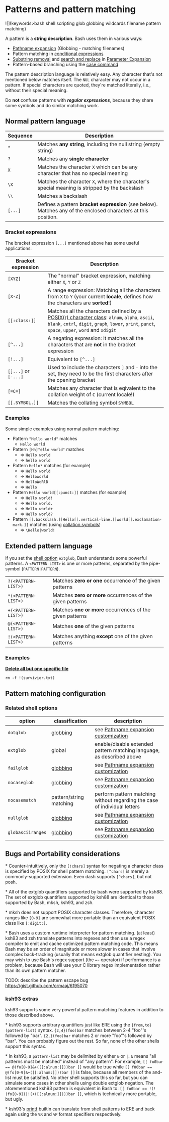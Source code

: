 # Patterns and pattern matching

![](keywords>bash shell scripting glob globbing wildcards filename pattern matching)

A pattern is a **string description**. Bash uses them in various ways:

- [Pathname expansion](/syntax/expansion/globs.md) (Globbing - matching
  filenames)
- Pattern matching in [conditional
  expressions](/syntax/ccmd/conditional_expression.md)
- [Substring removal](/syntax/pe.md#substring_removal) and [search and
  replace](/syntax/pe.md#search_and_replace) in [Parameter
  Expansion](/syntax/pe.md)
- Pattern-based branching using the [case command](/syntax/ccmd/case.md)

The pattern description language is relatively easy. Any character
that's not mentioned below matches itself. The `NUL` character may not
occur in a pattern. If special characters are quoted, they're matched
literally, i.e., without their special meaning.

Do **not** confuse patterns with ***regular expressions***, because they
share some symbols and do similar matching work.

## Normal pattern language

| Sequence | Description                                                                                                    |
|----------|----------------------------------------------------------------------------------------------------------------|
| `*`      | Matches **any string**, including the null string (empty string)                                               |
| `?`      | Matches any **single character**                                                                               |
| `X`      | Matches the character `X` which can be any character that has no special meaning                               |
| `\X`     | Matches the character `X`, where the character's special meaning is stripped by the backslash                  |
| `\\`     | Matches a backslash                                                                                            |
| `[...]`  | Defines a pattern **bracket expression** (see below). Matches any of the enclosed characters at this position. |

### Bracket expressions

The bracket expression `[...]` mentioned above has some useful
applications:

| Bracket expression   | Description                                                                                                                                                                                                                                                                                |
|----------------------|--------------------------------------------------------------------------------------------------------------------------------------------------------------------------------------------------------------------------------------------------------------------------------------------|
| `[XYZ]`              | The "normal" bracket expression, matching either `X`, `Y` or `Z`                                                                                                                                                                                                                           |
| `[X-Z]`              | A range expression: Matching all the characters from `X` to `Y` (your current **locale**, defines how the characters are **sorted**!)                                                                                                                                                      |
| `[[:class:]]`        | Matches all the characters defined by a [POSIX(r) character class](https://pubs.opengroup.org/onlinepubs/009696899/basedefs/xbd_chap07.html#tag_07_03_01): `alnum`, `alpha`, `ascii`, `blank`, `cntrl`, `digit`, `graph`, `lower`, `print`, `punct`, `space`, `upper`, `word` and `xdigit` |
| `[^...]`             | A negating expression: It matches all the characters that are **not** in the bracket expression                                                                                                                                                                                            |
| `[!...]`             | Equivalent to `[^...]`                                                                                                                                                                                                                                                                     |
| `[]...]` or `[-...]` | Used to include the characters `]` and `-` into the set, they need to be the first characters after the opening bracket                                                                                                                                                                    |
| `[=C=]`              | Matches any character that is eqivalent to the collation weight of `C` (current locale!)                                                                                                                                                                                                   |
| `[[.SYMBOL.]]`       | Matches the collating symbol `SYMBOL`                                                                                                                                                                                                                                                      |

### Examples

Some simple examples using normal pattern matching:

- Pattern `"Hello world"` matches
  - `Hello world`
- Pattern `[Hh]"ello world"` matches
  - =\> `Hello world`
  - =\> `hello world`
- Pattern `Hello*` matches (for example)
  - =\> `Hello world`
  - =\> `Helloworld`
  - =\> `HelloWoRlD`
  - =\> `Hello`
- Pattern `Hello world[[:punct:]]` matches (for example)
  - =\> `Hello world!`
  - =\> `Hello world.`
  - =\> `Hello world+`
  - =\> `Hello world?`
- Pattern
  `[[.backslash.]]Hello[[.vertical-line.]]world[[.exclamation-mark.]]`
  matches (using [collation
  symbols](https://pubs.opengroup.org/onlinepubs/009696899/basedefs/xbd_chap07.html#tag_07_03_02_04))
  - =\> `\Hello|world!`

## Extended pattern language

If you set the [shell option](/internals/shell_options.md) `extglob`, Bash
understands some powerful patterns. A `<PATTERN-LIST>` is one or more
patterns, separated by the pipe-symbol (`PATTERN|PATTERN`).

|                     |                                                            |
|---------------------|------------------------------------------------------------|
| `?(<PATTERN-LIST>)` | Matches **zero or one** occurrence of the given patterns   |
| `*(<PATTERN-LIST>)` | Matches **zero or more** occurrences of the given patterns |
| `+(<PATTERN-LIST>)` | Matches **one or more** occurrences of the given patterns  |
| `@(<PATTERN-LIST>)` | Matches **one** of the given patterns                      |
| `!(<PATTERN-LIST>)` | Matches anything **except** one of the given patterns      |

### Examples

**<u>Delete all but one specific file</u>**

    rm -f !(survivior.txt)

## Pattern matching configuration

### Related shell options

| option            | classification                      | description                                                                   |
|-------------------|-------------------------------------|-------------------------------------------------------------------------------|
| `dotglob`         | [globbing](/syntax/expansion/globs.md) | see [Pathname expansion customization](/syntax/expansion/globs.md#Customization) |
| `extglob`         | global                              | enable/disable extended pattern matching language, as described above         |
| `failglob`        | [globbing](/syntax/expansion/globs.md) | see [Pathname expansion customization](/syntax/expansion/globs.md#Customization) |
| `nocaseglob`      | [globbing](/syntax/expansion/globs.md) | see [Pathname expansion customization](/syntax/expansion/globs.md#Customization) |
| `nocasematch`     | pattern/string matching             | perform pattern matching without regarding the case of individual letters     |
| `nullglob`        | [globbing](/syntax/expansion/globs.md) | see [Pathname expansion customization](/syntax/expansion/globs.md#Customization) |
| `globasciiranges` | [globbing](/syntax/expansion/globs.md) | see [Pathname expansion customization](/syntax/expansion/globs.md#Customization) |

## Bugs and Portability considerations

\* Counter-intuitively, only the `[!chars]` syntax for negating a
character class is specified by POSIX for shell pattern matching.
`[^chars]` is merely a commonly-supported extension. Even dash supports
`[^chars]`, but not posh.

\* All of the extglob quantifiers supported by bash were supported by
ksh88. The set of extglob quantifiers supported by ksh88 are identical
to those supported by Bash, mksh, ksh93, and zsh.

\* mksh does not support POSIX character classes. Therefore, character
ranges like `[0-9]` are somewhat more portable than an equivalent POSIX
class like `[:digit:]`.

\* Bash uses a custom runtime interpreter for pattern matching. (at
least) ksh93 and zsh translate patterns into regexes and then use a
regex compiler to emit and cache optimized pattern matching code. This
means Bash may be an order of magnitude or more slower in cases that
involve complex back-tracking (usually that means extglob quantifier
nesting). You may wish to use Bash's regex support (the `=~` operator)
if performance is a problem, because Bash will use your C library regex
implementation rather than its own pattern matcher.

TODO: describe the pattern escape bug
<https://gist.github.com/ormaaj/6195070>

### ksh93 extras

ksh93 supports some very powerful pattern matching features in addition
to those described above.

\* ksh93 supports arbitrary quantifiers just like ERE using the
`{from,to}(pattern-list)` syntax. `{2,4}(foo)bar` matches between 2-4
"foo"'s followed by "bar". `{2,}(foo)bar` matches 2 or more "foo"'s
followed by "bar". You can probably figure out the rest. So far, none of
the other shells support this syntax.

\* In ksh93, a `pattern-list` may be delimited by either `&` or `|`. `&`
means "all patterns must be matched" instead of "any pattern". For
example, `[[ fo0bar == @(fo[0-9]&+([[:alnum:]]))bar ]]` would be true
while `[[ f00bar == @(fo[0-9]&+([[:alnum:]]))bar ]]` is false, because
all members of the and-list must be satisfied. No other shell supports
this so far, but you can simulate some cases in other shells using
double extglob negation. The aforementioned ksh93 pattern is equivalent
in Bash to: `[[ fo0bar == !(!(fo[0-9])|!(+([[:alnum:]])))bar ]]`, which
is technically more portable, but ugly.

\* ksh93's [printf](commands/builtin/printf) builtin can translate from
shell patterns to ERE and back again using the `%R` and `%P` format
specifiers respectively.
